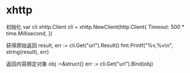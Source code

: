 # xhttp

初始化
var cli xhttp.Client
cli = xhttp.NewClient(http.Client{
		Timeout: 500 * time.Millisecond,
})

获得原始返回
result, err := cli.Get("url").Result()
fmt.Printf("%v,%v\n", string(result), err)

返回内容绑定对象
obj :=&struct{}
err := cli.Get("url").Bind(obj)
